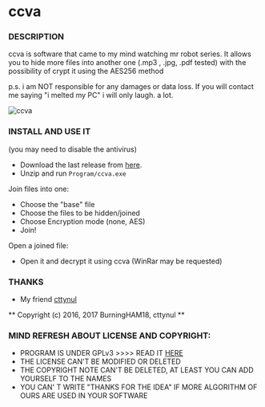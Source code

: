 # ccva



### DESCRIPTION 

ccva is software that came to my mind watching mr robot series.
It allows you to hide more files into another one (.mp3 , .jpg, .pdf tested) with the possibility of crypt it using the AES256 method


p.s. i am NOT responsible for any damages or data loss. If you will contact me
     saying "i melted my PC" i will only laugh. a lot.

![ccva](http://i.imgur.com/lEPyIFJ.png)


### INSTALL AND USE IT
(you may need to disable the antivirus)

- Download the last release from [here](https://github.com/BurningHAM18/ccva/).
- Unzip and run 
`
Program/ccva.exe
`

Join files into one:
- Choose the "base" file
- Choose the files to be hidden/joined
- Choose Encryption mode (none, AES)
- Join!

Open a joined file:
- Open it and decrypt it using ccva (WinRar may be requested)


### THANKS 

- My friend [cttynul](https://github.com/cttynul) 

** Copyright (c) 2016, 2017 BurningHAM18, cttynul  **


### MIND REFRESH ABOUT LICENSE AND COPYRIGHT:

- PROGRAM IS UNDER GPLv3 >>>> READ IT [HERE](https://github.com/BurningHAM18/ccva/blob/master/LICENSE)
- THE LICENSE CAN'T BE MODIFIED OR DELETED
- THE COPYRIGHT NOTE CAN'T BE DELETED, AT LEAST YOU CAN ADD YOURSELF TO THE NAMES 
- YOU CAN' T WRITE "THANKS FOR THE IDEA" IF MORE ALGORITHM OF OURS ARE USED IN YOUR SOFTWARE

